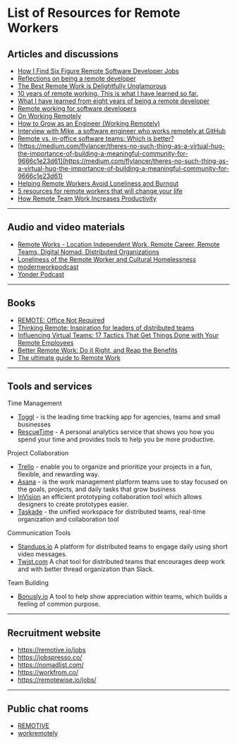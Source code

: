 List of Resources for Remote Workers
=========================
Articles and discussions
-------------------------

* [How I Find Six Figure Remote Software Developer Jobs](https://dev.to/colinmtech/how-i-find-six-figure-remote-software-developer-jobs-23jd)
* [Reflections on being a remote developer](https://medium.freecodecamp.org/reflections-on-being-a-remote-developer-757465ed1e9e)
* [The Best Remote Work is Delightfully Unglamorous](https://dev.to/ben/the-best-remote-work-is-delightfully-unglamorous-4h5f)
* [10 years of remote working. This is what I have learned so far.](https://dev.to/mpermar/10-years-of-remote-working-this-is-what-i-have-learned-so-far-21l9)
* [What I have learned from eight years of being a remote developer](https://dev.to/ivancrneto/what-i-have-learned-from-eight-years-of-being-a-remote-developer-3eob)
* [Remote working for software developers](https://flaviocopes.com/remote-work-developer/)
* [On Working Remotely](https://blog.codinghorror.com/on-working-remotely/)
* [How to Grow as an Engineer (Working Remotely)](https://open.nytimes.com/how-to-grow-as-an-engineer-working-remotely-3baff8211f3e)
* [Interview with Mike, a software engineer who works remotely at GitHub](https://remotehabits.com/interview/interview-with-mike-a-software-engineer-who-works-remotely-at-github/)
* [Remote vs. in-office software teams: Which is better?](https://techbeacon.com/app-dev-testing/remote-vs-office-software-teams-which-better)
* [https://medium.com/flylancer/theres-no-such-thing-as-a-virtual-hug-the-importance-of-building-a-meaningful-community-for-9666c1e23d61](https://medium.com/flylancer/theres-no-such-thing-as-a-virtual-hug-the-importance-of-building-a-meaningful-community-for-9666c1e23d61)
* [Helping Remote Workers Avoid Loneliness and Burnout](https://hbr.org/2018/11/helping-remote-workers-avoid-loneliness-and-burnout)
* [5 resources for remote workers that will change your life](https://medium.com/devslopes-blog/5-resources-for-remote-workers-that-will-change-your-life-9dcf2a48c9bb)
* [How Remote Team Work Increases Productivity](https://www.troopmessenger.com/blogs/how-remote-team-work-increases-productivity)

------------------------
Audio and video materials
------------------------
* [Remote Works - Location Independent Work, Remote Career, Remote Teams, Digital Nomad, Distributed Organizations](https://www.stitcher.com/podcast/cultivate-now/remote-works/)
* [Loneliness of the Remote Worker and Cultural Homelessness](https://www.virtualnotdistant.com/podcasts/loneliness-of-remote)
* [modernworkpodcast](https://www.modernworkpodcast.com/episodes/)
* [Yonder Podcast](https://itunes.apple.com/us/podcast/yonder/id1139304486?mt=2)

------------------------
Books
------------------------
* [REMOTE: Office Not Required](https://basecamp.com/books/remote)
* [Thinking Remote: Inspiration for leaders of distributed teams](https://www.amazon.co.uk/Thinking-Remote-Inspiration-leaders-distributed-ebook/dp/B07LDFGVR8)
* [Influencing Virtual Teams: 17 Tactics That Get Things Done with Your Remote Employees](https://www.amazon.com/Influencing-Virtual-Teams-Tactics-Employees-ebook/dp/B00LGWDGG6)
* [Better Remote Work: Do it Right, and Reap the Benefits](https://www.amazon.com/Better-Remote-Work-Right-Benefits/dp/1631928708)
* [The ultimate guide to Remote Work](https://zapier.com/learn/remote-work/)
------------------------
Tools and services
------------------------
Time Management
* [Toggl](https://toggl.com/) - is the leading time tracking app for agencies, teams and small businesses
* [RescueTime](https://www.rescuetime.com) - A personal analytics service that shows you how you spend your time and provides tools to help you be more productive.

Project Collaboration
* [Trello](https://trello.com/en) - enable you to organize and prioritize your projects in a fun, flexible, and rewarding way.
* [Asana](https://asana.com/) - is the work management platform teams use to stay focused on the goals, projects, and daily tasks that grow business
* [InVision](https://www.invisionapp.com/) an efficient prototyping collaboration tool which allows designers to create prototypes easier.
* [Taskade](https://taskade.com/) - the unified workspace for distributed teams, real-time organization and collaboration tool  


Communication Tools
* [Standups.io](https://standups.io) A platform for distributed teams to engage daily using short video messages.
* [Twist.com](https://twist.com) A chat tool for distributed teams that encourages deep work and with better thread organization than Slack.

Team Building
* [Bonusly.io](https://bonus.ly/) A tool to help show appreciation within teams, which builds a feeling of common purpose.

------------------------
Recruitment website
------------------------
* https://remotive.io/jobs
* https://jobspresso.co/
* https://nomadlist.com/
* https://workfrom.co/
* https://remotewise.io/jobs/

------------------------
Public chat rooms
------------------------
* [REMOTIVE](https://remotive.io/community/)
* [workremotely](https://joinworkremotely.com/)

